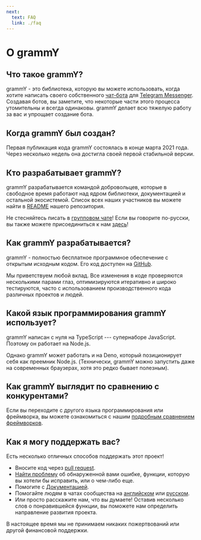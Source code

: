 ```yaml
---
next:
  text: FAQ
  link: ./faq
---
```


# О grammY

## Что такое grammY?

grammY - это библиотека, которую вы можете использовать, когда хотите написать своего собственного [чат-бота](https://core.telegram.org/bots) для [Telegram Messenger](https://telegram.org).
Создавая ботов, вы заметите, что некоторые части этого процесса утомительны и всегда одинаковы.
grammY делает всю тяжелую работу за вас и упрощает создание бота.

## Когда grammY был создан?

Первая публикация кода grammY состоялась в конце марта 2021 года.
Через несколько недель она достигла своей первой стабильной версии.

## Кто разрабатывает grammY?

grammY разрабатывается командой добровольцев, которые в свободное время работают над ядром библиотеки, документацией и остальной экосистемой.
Список всех наших участников вы можете найти в [README](https://github.com/grammyjs/grammY#contributors-) нашего репозитория.

Не стесняйтесь писать в [групповом чате](https://t.me/grammyjs)!
Если вы говорите по-русски, вы также можете присоединиться к нам [здесь](https://t.me/grammyjs_ru)!

## Как grammY разрабатывается?

grammY - полностью бесплатное программное обеспечение с открытым исходным кодом.
Его код доступен на [GitHub](https://github.com/grammyjs/grammY).

Мы приветствуем любой вклад.
Все изменения в коде проверяются несколькими парами глаз, оптимизируются итеративно и широко тестируются, часто с использованием производственного кода различных проектов и людей.

## Какой язык программирования grammY использует?

grammY написан с нуля на TypeScript --- супернаборе JavaScript.
Поэтому он работает на Node.js.

Однако grammY может работать и на Deno, который позиционирует себя как преемник Node.js.
(Технически, grammY можно запустить даже на современных браузерах, хотя это редко бывает полезным).

## Как grammY выглядит по сравнению с конкурентами?

Если вы переходите с другого языка программирования или фреймворка, вы можете ознакомиться с нашим [подробным сравнением фреймворков](./comparison).

## Как я могу поддержать вас?

Есть несколько отличных способов поддержать этот проект!

- Вносите код через [pull request](https://github.com/grammyjs/grammY/pulls).
- [Найти проблему](https://github.com/grammyjs/grammY/issues/new) об обнаруженной вами ошибке, функции, которую вы хотели бы исправить, или о чем-либо еще.
- Помогите с [Документацией](https://github.com/grammyjs/website).
- Помогайте людям в чатах сообщества на [английском](https://t.me/grammyjs) или [русском](https://t.me/grammyjs_ru).
- Или просто расскажите нам, что вы думаете!
  Оставив несколько слов о понравившейся функции, вы поможете нам определить направление развития проекта.

В настоящее время мы не принимаем никаких пожертвований или другой финансовой поддержки.
